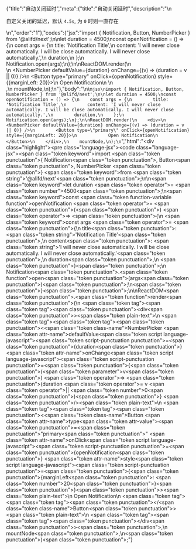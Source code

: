 {"title":"自动关闭延时","meta":{"title":"自动关闭延时","description":"\n<p>自定义关闭的延迟，默认 <code>4.5s</code>, 为 <code>0</code> 时则一直存在</p>\n","order":"1"},"codes":{"jsx":"import { Notification, Button, NumberPicker } from '@alifd/next';\n\nlet duration = 4500;\nconst openNotification = () => {\n    const args = {\n        title: 'Notification Title',\n        content: 'I will never close automatically. I will be close automatically. I will never close automatically.',\n        duration,\n    };\n    Notification.open(args);\n};\n\nReactDOM.render(\n    <div>\n        <NumberPicker defaultValue={duration} onChange={(v) => (duration = v || 0)} />\n        <Button type=\"primary\" onClick={openNotification} style={{marginLeft: 20}}>\n            Open Notification\n        </Button>\n    </div>,\n    mountNode,\n);\n"},"body":"\n\n```jsx\nimport { Notification, Button, NumberPicker } from '@alifd/next';\n\nlet duration = 4500;\nconst openNotification = () => {\n    const args = {\n        title: 'Notification Title',\n        content: 'I will never close automatically. I will be close automatically. I will never close automatically.',\n        duration,\n    };\n    Notification.open(args);\n};\n\nReactDOM.render(\n    <div>\n        <NumberPicker defaultValue={duration} onChange={(v) => (duration = v || 0)} />\n        <Button type=\"primary\" onClick={openNotification} style={{marginLeft: 20}}>\n            Open Notification\n        </Button>\n    </div>,\n    mountNode,\n);\n```","html":"<script>(function(){'use strict';\n\nvar _next = require('@alifd/next');\n\nvar duration = 4500;\nvar openNotification = function openNotification() {\n    var args = {\n        title: 'Notification Title',\n        content: 'I will never close automatically. I will be close automatically. I will never close automatically.',\n        duration: duration\n    };\n    _next.Notification.open(args);\n};\n\nReactDOM.render(React.createElement(\n    'div',\n    null,\n    React.createElement(_next.NumberPicker, { defaultValue: duration, onChange: function onChange(v) {\n            return duration = v || 0;\n        } }),\n    React.createElement(\n        _next.Button,\n        { type: 'primary', onClick: openNotification, style: { marginLeft: 20 } },\n        'Open Notification'\n    )\n), mountNode);})()</script><div class=\"highlight\"><pre class=\"language-jsx\"><code class=\"language-jsx\"><span class=\"token keyword\">import</span> <span class=\"token punctuation\">{</span> Notification<span class=\"token punctuation\">,</span> Button<span class=\"token punctuation\">,</span> NumberPicker <span class=\"token punctuation\">}</span> <span class=\"token keyword\">from</span> <span class=\"token string\">'@alifd/next'</span><span class=\"token punctuation\">;</span>\n\n<span class=\"token keyword\">let</span> duration <span class=\"token operator\">=</span> <span class=\"token number\">4500</span><span class=\"token punctuation\">;</span>\n<span class=\"token keyword\">const</span> <span class=\"token function-variable function\">openNotification</span> <span class=\"token operator\">=</span> <span class=\"token punctuation\">(</span><span class=\"token punctuation\">)</span> <span class=\"token operator\">=></span> <span class=\"token punctuation\">{</span>\n    <span class=\"token keyword\">const</span> args <span class=\"token operator\">=</span> <span class=\"token punctuation\">{</span>\n        title<span class=\"token punctuation\">:</span> <span class=\"token string\">'Notification Title'</span><span class=\"token punctuation\">,</span>\n        content<span class=\"token punctuation\">:</span> <span class=\"token string\">'I will never close automatically. I will be close automatically. I will never close automatically.'</span><span class=\"token punctuation\">,</span>\n        duration<span class=\"token punctuation\">,</span>\n    <span class=\"token punctuation\">}</span><span class=\"token punctuation\">;</span>\n    Notification<span class=\"token punctuation\">.</span><span class=\"token function\">open</span><span class=\"token punctuation\">(</span>args<span class=\"token punctuation\">)</span><span class=\"token punctuation\">;</span>\n<span class=\"token punctuation\">}</span><span class=\"token punctuation\">;</span>\n\nReactDOM<span class=\"token punctuation\">.</span><span class=\"token function\">render</span><span class=\"token punctuation\">(</span>\n    <span class=\"token tag\"><span class=\"token tag\"><span class=\"token punctuation\">&lt;</span>div</span><span class=\"token punctuation\">></span></span><span class=\"token plain-text\">\n        </span><span class=\"token tag\"><span class=\"token tag\"><span class=\"token punctuation\">&lt;</span><span class=\"token class-name\">NumberPicker</span></span> <span class=\"token attr-name\">defaultValue</span><span class=\"token script language-javascript\"><span class=\"token script-punctuation punctuation\">=</span><span class=\"token punctuation\">{</span>duration<span class=\"token punctuation\">}</span></span> <span class=\"token attr-name\">onChange</span><span class=\"token script language-javascript\"><span class=\"token script-punctuation punctuation\">=</span><span class=\"token punctuation\">{</span><span class=\"token punctuation\">(</span><span class=\"token parameter\">v</span><span class=\"token punctuation\">)</span> <span class=\"token operator\">=></span> <span class=\"token punctuation\">(</span>duration <span class=\"token operator\">=</span> v <span class=\"token operator\">||</span> <span class=\"token number\">0</span><span class=\"token punctuation\">)</span><span class=\"token punctuation\">}</span></span> <span class=\"token punctuation\">/></span></span><span class=\"token plain-text\">\n        </span><span class=\"token tag\"><span class=\"token tag\"><span class=\"token punctuation\">&lt;</span><span class=\"token class-name\">Button</span></span> <span class=\"token attr-name\">type</span><span class=\"token attr-value\"><span class=\"token punctuation\">=</span><span class=\"token punctuation\">\"</span>primary<span class=\"token punctuation\">\"</span></span> <span class=\"token attr-name\">onClick</span><span class=\"token script language-javascript\"><span class=\"token script-punctuation punctuation\">=</span><span class=\"token punctuation\">{</span>openNotification<span class=\"token punctuation\">}</span></span> <span class=\"token attr-name\">style</span><span class=\"token script language-javascript\"><span class=\"token script-punctuation punctuation\">=</span><span class=\"token punctuation\">{</span><span class=\"token punctuation\">{</span>marginLeft<span class=\"token punctuation\">:</span> <span class=\"token number\">20</span><span class=\"token punctuation\">}</span><span class=\"token punctuation\">}</span></span><span class=\"token punctuation\">></span></span><span class=\"token plain-text\">\n            Open Notification\n        </span><span class=\"token tag\"><span class=\"token tag\"><span class=\"token punctuation\">&lt;/</span><span class=\"token class-name\">Button</span></span><span class=\"token punctuation\">></span></span><span class=\"token plain-text\">\n    </span><span class=\"token tag\"><span class=\"token tag\"><span class=\"token punctuation\">&lt;/</span>div</span><span class=\"token punctuation\">></span></span><span class=\"token punctuation\">,</span>\n    mountNode<span class=\"token punctuation\">,</span>\n<span class=\"token punctuation\">)</span><span class=\"token punctuation\">;</span></code></pre></div>"}